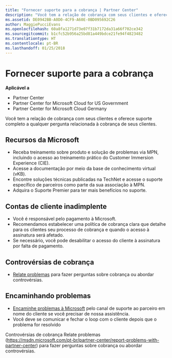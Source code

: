 ```yaml
---
title: "Fornecer suporte para a cobrança | Partner Center"
description: "Você tem a relação de cobrança com seus clientes e oferece suporte completo a qualquer pergunta relacionada à cobrança de seus clientes."
ms.assetid: DE0942BB-A0D0-4CF9-A60E-0BD095692C26
author: MaggiePucciEvans
ms.openlocfilehash: 60a8fa1271d73e07f31b7172da31a66f702ce342
ms.sourcegitcommit: b1cfc52b956a25bd81a449bdce21fe94f4823482
ms.translationtype: HT
ms.contentlocale: pt-BR
ms.lasthandoff: 01/25/2018
---
```

# <a name="provide-billing-support"></a>Fornecer suporte para a cobrança

**Aplicável a**

-  Partner Center
-  Partner Center for Microsoft Cloud for US Government
-  Partner Center for Microsoft Cloud Germany

Você tem a relação de cobrança com seus clientes e oferece suporte completo a qualquer pergunta relacionada à cobrança de seus clientes.

## <a href="" id="microsoftresources"></a>Recursos da Microsoft


-   Receba treinamento sobre produto e solução de problemas via MPN, incluindo o acesso ao treinamento prático do Customer Immersion Experience (CIE).
-   Acesse a documentação por meio da base de conhecimento virtual (vKB).
-   Encontre soluções técnicas publicadas na TechNet e acesse o suporte específico de parceiros como parte da sua associação à MPN.
-   Adquira o Suporte Premier para ter mais benefícios no suporte.

## <a href="" id="delinquentcustomeraccounts"></a>Contas de cliente inadimplente


-   Você é responsável pelo pagamento à Microsoft.
-   Recomendamos estabelecer uma política de cobrança clara que detalhe para os clientes seu processo de cobrança e quando o acesso à assinatura será afetado.
-   Se necessário, você pode desabilitar o acesso do cliente à assinatura por falta de pagamento.

## <a href="" id="billingdisputes"></a>Controvérsias de cobrança


-   [Relate problemas](report-problems-with-partner-center.md) para fazer perguntas sobre cobrança ou abordar controvérsias.

## <a href="" id="escalatingissues"></a>Encaminhando problemas


-   [Encaminhe problemas à Microsoft](escalate-problems-to-microsoft.md) pelo canal de suporte ao parceiro em nome do cliente se você precisar de nossa assistência.
-   Você deve se comunicar e fechar o loop com o cliente depois que o problema for resolvido 

 
Controvérsias de cobrança Relate problemas (https://msdn.microsoft.com/pt-br/partner-center/report-problems-with-partner-center) para fazer perguntas sobre cobrança ou abordar controvérsias.


